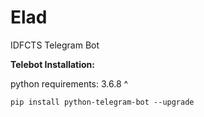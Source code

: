 # Elad
IDFCTS Telegram Bot


**Telebot Installation:**

python requirements: 3.6.8 ^

`pip install python-telegram-bot --upgrade`
